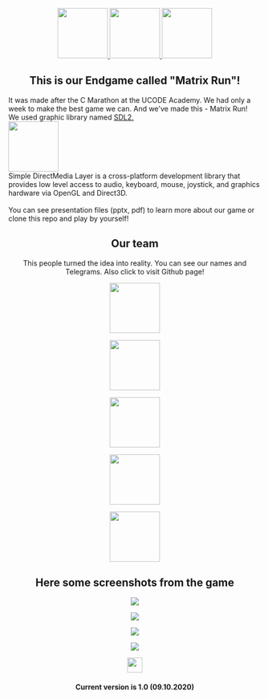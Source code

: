 <head>
    <p align="center">
        <a href="https://ucode.world/en/" target="_blank">
            <img src="https://github.com/PAXANDDOS/UCODE-Marathon-C/blob/master/.git_images/ucode.png?raw=true" height="100px">
        </a>
        <a href="https://unitfactory.net/" target="_blank">
            <img src="https://github.com/PAXANDDOS/UCODE-Marathon-C/blob/master/.git_images/unit.png?raw=true" height="100px">
        </a>
        <a href="https://lms.ucode.world/users/plitovka/" target="_blank">
            <img src="https://github.com/PAXANDDOS/UCODE-Marathon-C/blob/master/.git_images/lms.png?raw=true" height="100px">
        </a>
        <h2 align="center">This is our Endgame called "Matrix Run"!</h2>
    </p>
</head>
<body>
  <p>It was made after the C Marathon at the UCODE Academy. We had only a week to make the best game we can. And we've made this - Matrix Run!<br>
      We used graphic library named <a href="https://www.libsdl.org/index.php" target="_blank">SDL2.<br><img src="https://github.com/PAXANDDOS/UCODE-Marathon-C/blob/master/.git_images/sdl.png?raw=true" height="100px"></a><br>
      Simple DirectMedia Layer is a cross-platform development library that provides low level access to audio, keyboard, mouse, joystick, and graphics       hardware via OpenGL and Direct3D.<br><br>
      You can see presentation files (pptx, pdf) to learn more about our game or clone this repo and play by yourself!
  </p>
    <h2 align="center">Our team</h2>
    <p align="center">This people turned the idea into reality. You can see our names and Telegrams. Also click to visit Github page!</p>
    <p align="center"><a href="https://github.com/NogaKazaha" target="_blank"><img src="https://github.com/NogaKazaha/Ucode-Endgame/blob/master/gitimage/osavich.jpg" height="100px"></a></p>
    <p align="center"><a href="https://github.com/Gazaris" target="_blank"><img src="https://github.com/PAXANDDOS/UCODE-Marathon-C/blob/master/.git_images/gazaris.png?raw=true" height="100px"></a></p>
    <p align="center"><a href="https://github.com/naztar0" target="_blank"><img src="https://github.com/PAXANDDOS/UCODE-Marathon-C/blob/master/.git_images/naztar.png?raw=true" height="100px"></a></p>
    <p align="center"><a href="https://github.com/hhrianyk" target="_blank"><img src="https://github.com/PAXANDDOS/UCODE-Marathon-C/blob/master/.git_images/jora.png?raw=true" height="100px"></a></p>
    <p align="center"><a href="https://github.com/Overwolf-live" target="_blank"><img src="https://github.com/PAXANDDOS/UCODE-Marathon-C/blob/master/.git_images/ze.png?raw=true" height="100px"></a></p>
    <h2 align="center">Here some screenshots from the game</h2>
    <p align="center"><img src="https://github.com/PAXANDDOS/UCODE-Marathon-C/blob/master/.git_images/screen1.png?raw=true"></p>
    <p align="center"><img src="https://github.com/PAXANDDOS/UCODE-Marathon-C/blob/master/.git_images/screen2.png?raw=true"></p>
    <p align="center"><img src="https://github.com/PAXANDDOS/UCODE-Marathon-C/blob/master/.git_images/screen3.jpeg?raw=true"></p>
    <p align="center"><img src="https://github.com/PAXANDDOS/UCODE-Marathon-C/blob/master/.git_images/screen4.png?raw=true"></p>
</body>
<footer>
  <p align="center"><img src="https://emojis.slackmojis.com/emojis/images/1531849430/4246/blob-sunglasses.gif?1531849430" width="30"></p>
  <h4 align="center">Current version is 1.0 (09.10.2020)</h4>
</footer>
